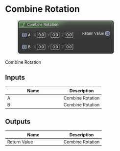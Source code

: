# Combine Rotation

<div align="left" data-full-width="false">

<figure><img src="../../../../api/Math/Rotation/Combine_Rotation.png" alt=""><figcaption></figcaption></figure>

</div>

Combine Rotation

## Inputs

<table><thead><tr><th width="170">Name</th><th>Description</th></tr></thead><tbody><tr><td>A</td><td>Combine Rotation</td></tr><tr><td>B</td><td>Combine Rotation</td></tr></tbody></table>

## Outputs

<table><thead><tr><th width="170">Name</th><th>Description</th></tr></thead><tbody><tr><td>Return Value</td><td>Combine Rotation</td></tr></tbody></table>
